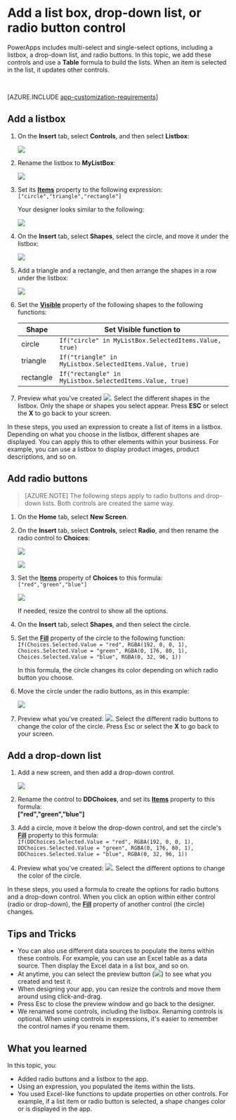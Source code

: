 <properties
	pageTitle="Add a listbox, drop-down list, and radio button controls in PowerApps | Microsoft PowerApps"
	description="Create or configure mutliselect options in PowerApps"
	services=""
	suite="powerapps"
	documentationCenter=""
	authors="MandiOhlinger"
	manager="erikre"
	editor=""/>

<tags
   ms.service="powerapps"
   ms.devlang="na"
   ms.topic="article"
   ms.tgt_pltfrm="na"
   ms.workload="na"
   ms.date="04/28/2016"
   ms.author="mandia"/>


# Add a list box, drop-down list, or radio button control

PowerApps includes multi-select and single-select options, including a listbox, a drop-down list, and radio buttons. In this topic, we add these controls and use a **Table** formula to build the lists. When an item is selected in the list, it updates other controls.

&nbsp;

[AZURE.INCLUDE [app-customization-requirements](../includes/app-customization-requirements.md)]

## Add a listbox

1. On the **Insert** tab, select **Controls**, and then select **Listbox**:  

	![][2]  
2. Rename the listbox to **MyListBox**:  

	![][3]  
3. Set its **[Items](properties/properties-core.md)** property to the following expression:  
```["circle","triangle","rectangle"]```  <br/>

	Your designer looks similar to the following:

	![][4]  
4. On the **Insert** tab, select **Shapes**, select the circle, and move it under the listbox:

	![][5]  

5. Add a triangle and a rectangle, and then arrange the shapes in a row under the listbox:

	![][6]  

6. Set the **[Visible](properties/properties-core.md)** property of the following shapes to the following functions:  

	|Shape | Set Visible function to |
	|--- | --- | 
	|circle | ```If("circle" in MyListBox.SelectedItems.Value, true)``` | 
	|triangle | ```If("triangle" in MyListbox.SelectedItems.Value, true)``` | 
	|rectangle | ```If("rectangle" in MyListbox.SelectedItems.Value, true)``` | 

7. Preview what you've created ![][1]. Select the different shapes in the listbox. Only the shape or shapes you select appear. Press **ESC** or select the **X** to go back to your screen.

In these steps, you used an expression to create a list of items in a listbox. Depending on what you choose in the listbox, different shapes are displayed. You can apply this to other elements within your business. For example, you can use a listbox to display product images, product descriptions, and so on.

## Add radio buttons ##

> [AZURE.NOTE] The following steps apply to radio buttons and drop-down lists. Both controls are created the same way.

1. On the **Home** tab, select **New Screen**.
2. On the **Insert** tab, select **Controls**, select **Radio**, and then rename the radio control to **Choices**:  

	![][10]  

	![][11]  

3. Set the **[Items](properties/properties-core.md)** property of **Choices** to this formula:  
```["red","green","blue"]```  <br/>

	![][12]  

	If needed, resize the control to show all the options.

4. On the **Insert** tab, select **Shapes**, and then select the circle.

1. Set the **[Fill](properties/properties-color-border.md)** property of the circle to the following function:  
```If(Choices.Selected.Value = "red", RGBA(192, 0, 0, 1), Choices.Selected.Value = "green", RGBA(0, 176, 80, 1), Choices.Selected.Value = "blue", RGBA(0, 32, 96, 1))```  

	In this formula, the circle changes its color depending on which radio button you choose.

5. Move the circle under the radio buttons, as in this example:

	![][14]  
6. Preview what you've created: ![][1]. Select the different radio buttons to change the color of the circle. Press Esc or select the **X** to go back to your screen.

## Add a drop-down list ##

1. Add a new screen, and then add a drop-down control.

	![][15]  
1. Rename the control to **DDChoices**, and set its **[Items](properties/properties-core.md)** property to this formula:<br>
**["red","green","blue"]**

1. Add a circle, move it below the drop-down control, and set the circle's **[Fill](properties/properties-color-border.md)** property to this formula:  
```If(DDChoices.Selected.Value = "red", RGBA(192, 0, 0, 1), DDChoices.Selected.Value = "green", RGBA(0, 176, 80, 1), DDChoices.Selected.Value = "blue", RGBA(0, 32, 96, 1))```

2. Preview what you've created: ![][1]. Select the different options to change the color of the circle.

In these steps, you used a formula to create the options for radio buttons and a drop-down control. When you click an option within either control (radio or drop-down), the **[Fill](properties/properties-color-border.md)** property of another control (the circle) changes.


## Tips and Tricks
- You can also use different data sources to populate the items within these controls. For example, you can use an Excel table as a data source. Then display the Excel data in a list box, and so on.
- At anytime, you can select the preview button (![][1]) to see what you created and test it.
- When designing your app, you can resize the controls and move them around using click-and-drag.
- Press Esc to close the preview window and go back to the designer.
- We renamed some controls, including the listbox. Renaming controls is optional. When using controls in expressions, it's easier to remember the control names if you rename them.


## What you learned

In this topic, you:

- Added radio buttons and a listbox to the app.
- Using an expression, you populated the items within the lists.
- You used Excel-like functions to update properties on other controls. For example, if a list item or radio button is selected, a shape changes color or is displayed in the app.


[1]: ./media/add-list-box-drop-down-list-radio-button/preview.png
[2]: ./media/add-list-box-drop-down-list-radio-button/listbox.png
[3]: ./media/add-list-box-drop-down-list-radio-button/renamelistbox.png
[4]: ./media/add-list-box-drop-down-list-radio-button/itemslistbox.png
[5]: ./media/add-list-box-drop-down-list-radio-button/circle.png
[6]: ./media/add-list-box-drop-down-list-radio-button/allshapes.png
[10]: ./media/add-list-box-drop-down-list-radio-button/radiobutton.png
[11]: ./media/add-list-box-drop-down-list-radio-button/renameradio.png
[12]: ./media/add-list-box-drop-down-list-radio-button/itemsradio.png
[14]: ./media/add-list-box-drop-down-list-radio-button/radiocircle.png
[15]: ./media/add-list-box-drop-down-list-radio-button/dropdown.png
